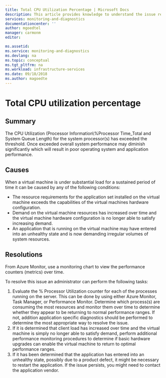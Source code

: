 ```yaml
---
title: Total CPU Utilization Percentage | Microsoft Docs
description: This article provides knowledge to understand the issue reported, what are the possible causes, and how to resolve the health issue identified by Azure Monitor VM Health.
services: monitoring-and-diagnostics
documentationcenter: ''
author: mgoedtel
manager: carmonm
editor: 

ms.assetid: 
ms.service: monitoring-and-diagnostics
ms.devlang: na
ms.topic: conceptual
ms.tgt_pltfrm: na
ms.workload: infrastructure-services
ms.date: 09/18/2018
ms.author: magoedte
---
```


# Total CPU utilization percentage

## Summary

The CPU Utilization (Processor Information\\\%Processor Time\_Total and System Queue Length) for the system processor(s) has exceeded the threshold. Once exceeded overall system performance may diminish significantly which will result in poor operating system and application performance.

## Causes

When a virtual machine is under substantial load for a sustained period of time it can be caused by any of the following conditions:

- The resource requirements for the application set installed on the virtual machine exceeds the capabilities of the virtual machines hardware configuration.
- Demand on the virtual machine resources has increased over time and the virtual machine hardware configuration is no longer able to satisfy increasing demand.
- An application that is running on the virtual machine may have entered into an unhealthy state and is now demanding irregular volumes of system resources.

## Resolutions

From Azure Monitor, use a monitoring chart to view the performance counters (metrics) over time.

To resolve this issue an administrator can perform the following tasks:

1. Evaluate the % Processor Utilization counter for each of the processes running on the server. This can be done by using either Azure Monitor, Task Manager, or Performance Monitor. Determine which process(s) are consuming the most resources and monitor them over time to determine whether they appear to be returning to normal performance ranges. If not, addition application specific diagnostics should be performed to determine the most appropriate way to resolve the issue.
2. If it is determined that client load has increased over time and the virtual machine is simply no longer able to satisfy demand, perform additional performance monitoring procedures to determine if basic hardware upgrades can enable the virtual machine to return to optimal performance ranges.
3. If it has been determined that the application has entered into an unhealthy state, possibly due to a product defect, it might be necessary to restart the application. If the issue persists, you might need to contact the application vendor.